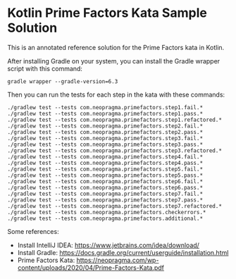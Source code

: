 # Kotlin Prime Factors Kata Sample Solution 

This is an annotated reference solution for the Prime Factors kata in Kotlin. 

After installing Gradle on your system, you can install the Gradle wrapper script with this command:

```shell 
gradle wrapper --gradle-version=6.3
```

Then you can run the tests for each step in the kata with these commands: 

```shell 
./gradlew test --tests com.neopragma.primefactors.step1.fail.* 
./gradlew test --tests com.neopragma.primefactors.step1.pass.* 
./gradlew test --tests com.neopragma.primefactors.step1.refactored.* 
./gradlew test --tests com.neopragma.primefactors.step2.fail.* 
./gradlew test --tests com.neopragma.primefactors.step2.pass.* 
./gradlew test --tests com.neopragma.primefactors.step3.fail.* 
./gradlew test --tests com.neopragma.primefactors.step3.pass.* 
./gradlew test --tests com.neopragma.primefactors.step3.refactored.* 
./gradlew test --tests com.neopragma.primefactors.step4.fail.* 
./gradlew test --tests com.neopragma.primefactors.step4.pass.*
./gradlew test --tests com.neopragma.primefactors.step5.fail.* 
./gradlew test --tests com.neopragma.primefactors.step5.pass.*
./gradlew test --tests com.neopragma.primefactors.step6.fail.* 
./gradlew test --tests com.neopragma.primefactors.step6.pass.*
./gradlew test --tests com.neopragma.primefactors.step7.fail.* 
./gradlew test --tests com.neopragma.primefactors.step7.pass.* 
./gradlew test --tests com.neopragma.primefactors.step7.refactored.* 
./gradlew test --tests com.neopragma.primefactors.checkerrors.* 
./gradlew test --tests com.neopragma.primefactors.additional.* 
```

Some references: 

- Install IntelliJ IDEA: https://www.jetbrains.com/idea/download/
- Install Gradle: https://docs.gradle.org/current/userguide/installation.html
- Prime Factors Kata: https://neopragma.com/wp-content/uploads/2020/04/Prime-Factors-Kata.pdf 



